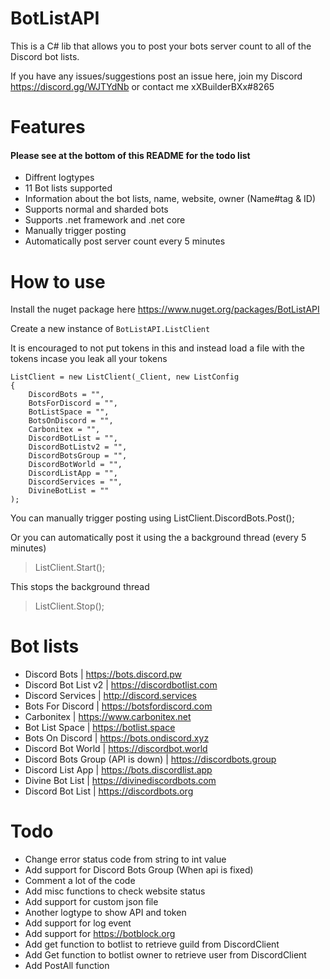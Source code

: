 # BotListAPI
This is a C# lib that allows you to post your bots server count to all of the Discord bot lists.

If you have any issues/suggestions post an issue here, join my Discord https://discord.gg/WJTYdNb or contact me xXBuilderBXx#8265

# Features
#### Please see at the bottom of this README for the todo list
- Diffrent logtypes
- 11 Bot lists supported
- Information about the bot lists, name, website, owner (Name#tag & ID)
- Supports normal and sharded bots
- Supports .net framework and .net core
- Manually trigger posting
- Automatically post server count every 5 minutes

# How to use
Install the nuget package here https://www.nuget.org/packages/BotListAPI

Create a new instance of `BotListAPI.ListClient`

It is encouraged to not put tokens in this and instead load a file with the tokens incase you leak all your tokens
```
ListClient = new ListClient(_Client, new ListConfig
{
    DiscordBots = "",
    BotsForDiscord = "",
    BotListSpace = "",
    BotsOnDiscord = "",
    Carbonitex = "",
    DiscordBotList = "",
    DiscordBotListv2 = "",
    DiscordBotsGroup = "",
    DiscordBotWorld = "",
    DiscordListApp = "",
    DiscordServices = "",
    DivineBotList = ""
);
```
You can manually trigger posting using
ListClient.DiscordBots.Post();

Or you can automatically post it using the a background thread (every 5 minutes)

> ListClient.Start();

This stops the background thread

> ListClient.Stop();

# Bot lists
- Discord Bots | https://bots.discord.pw
- Discord Bot List v2 | https://discordbotlist.com
- Discord Services | http://discord.services
- Bots For Discord | https://botsfordiscord.com
- Carbonitex | https://www.carbonitex.net
- Bot List Space | https://botlist.space
- Bots On Discord | https://bots.ondiscord.xyz
- Discord Bot World | https://discordbot.world
- Discord Bots Group (API is down) | https://discordbots.group
- Discord List App | https://bots.discordlist.app
- Divine Bot List | https://divinediscordbots.com
- Discord Bot List | https://discordbots.org

# Todo
- Change error status code from string to int value
- Add support for Discord Bots Group (When api is fixed)
- Comment a lot of the code
- Add misc functions to check website status
- Add support for custom json file
- Another logtype to show API and token
- Add support for log event
- Add support for https://botblock.org
- Add get function to botlist to retrieve guild from DiscordClient
- Add Get function to botlist owner to retrieve user from DiscordClient
- Add PostAll function
